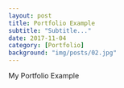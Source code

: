 ```yaml
---
layout: post
title: Portfolio Example
subtitle: "Subtitle..."
date: 2017-11-04
category: [Portfolio]
background: "img/posts/02.jpg"
---
```


My Portfolio Example
